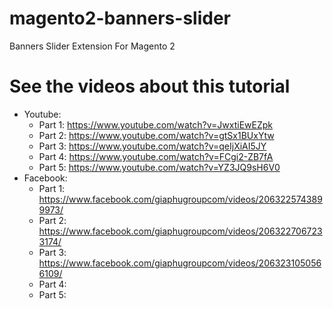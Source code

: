 # magento2-banners-slider
Banners Slider Extension For Magento 2

# See the videos about this tutorial
- Youtube:
    + Part 1: https://www.youtube.com/watch?v=JwxtiEwEZpk
    + Part 2: https://www.youtube.com/watch?v=gtSx1BUxYtw
    + Part 3: https://www.youtube.com/watch?v=qeIjXiAI5JY
    + Part 4: https://www.youtube.com/watch?v=FCgi2-ZB7fA
    + Part 5: https://www.youtube.com/watch?v=YZ3JQ9sH6V0
- Facebook:
    + Part 1: https://www.facebook.com/giaphugroupcom/videos/2063225743899973/
    + Part 2: https://www.facebook.com/giaphugroupcom/videos/2063227067233174/
    + Part 3: https://www.facebook.com/giaphugroupcom/videos/2063231050566109/
    + Part 4:
    + Part 5:

